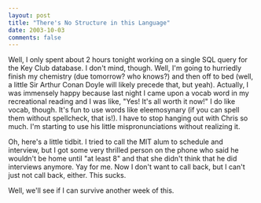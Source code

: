 ```yaml
---
layout: post
title: "There's No Structure in this Language"
date: 2003-10-03
comments: false
---
```

Well, I only spent about 2 hours tonight working on a single SQL query for the
Key Club database. I don't mind, though. Well, I'm going to hurriedly finish
my chemistry (due tomorrow? who knows?) and then off to bed (well, a little
Sir Arthur Conan Doyle will likely precede that, but yeah). Actually, I was
immensely happy because last night I came upon a vocab word in my recreational
reading and I was like, "Yes! It's all worth it now!" I do like vocab, though.
It's fun to use words like eleemosynary (if you can spell them without
spellcheck, that is!). I have to stop hanging out with Chris so much. I'm
starting to use his little mispronunciations without realizing it.




Oh, here's a little tidbit. I tried to call the MIT alum to schedule and
interview, but I got some very thrilled person on the phone who said he
wouldn't be home until "at least 8" and that she didn't think that he did
interviews anymore. Yay for me. Now I don't want to call back, but I can't
just not call back, either. This sucks.




Well, we'll see if I can survive another week of this.
